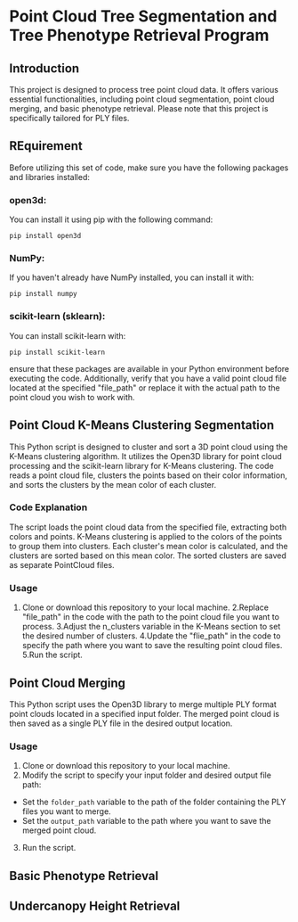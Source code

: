 # Point Cloud Tree Segmentation and Tree Phenotype Retrieval Program
## Introduction
This project is designed to process tree point cloud data. It offers various essential functionalities, including point cloud segmentation, point cloud merging, and basic phenotype retrieval. Please note that this project is specifically tailored for PLY files. 
## REquirement
Before utilizing this set of code, make sure you have the following packages and libraries installed:
### open3d: 
You can install it using pip with the following command:
```
pip install open3d
```
### NumPy:
If you haven't already have NumPy installed, you can install it with:
```
pip install numpy
```
### scikit-learn (sklearn):
You can install scikit-learn with:
```
pip install scikit-learn
```
ensure that these packages are available in your Python environment before executing the code. Additionally, verify that you have a valid point cloud file located at the specified "file_path" or replace it with the actual path to the point cloud you wish to work with.

## Point Cloud K-Means Clustering Segmentation
This Python script is designed to cluster and sort a 3D point cloud using the K-Means clustering algorithm. It utilizes the Open3D library for point cloud processing and the scikit-learn library for K-Means clustering. The code reads a point cloud file, clusters the points based on their color information, and sorts the clusters by the mean color of each cluster.
### Code Explanation
The script loads the point cloud data from the specified file, extracting both colors and points.
K-Means clustering is applied to the colors of the points to group them into clusters.
Each cluster's mean color is calculated, and the clusters are sorted based on this mean color.
The sorted clusters are saved as separate PointCloud files.
### Usage
1. Clone or download this repository to your local machine.
2.Replace "file_path" in the code with the path to the point cloud file you want to process.
3.Adjust the n_clusters variable in the K-Means section to set the desired number of clusters.
4.Update the "flie_path" in the code to specify the path where you want to save the resulting point cloud files.
5.Run the script.
## Point Cloud Merging
This Python script uses the Open3D library to merge multiple PLY format point clouds located in a specified input folder. The merged point cloud is then saved as a single PLY file in the desired output location.
### Usage
1. Clone or download this repository to your local machine.
2.  Modify the script to specify your input folder and desired output file path:
- Set the `folder_path` variable to the path of the folder containing the PLY files you want to merge.
- Set the `output_path` variable to the path where you want to save the merged point cloud.
3. Run the script.
## Basic Phenotype Retrieval

## Undercanopy Height Retrieval

